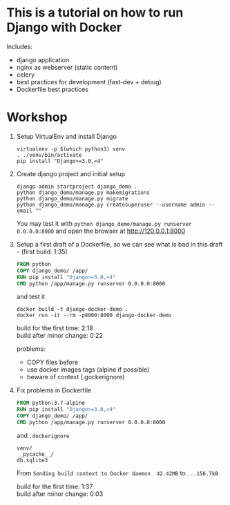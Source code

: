 # This is a tutorial on how to run Django with Docker

Includes:
- django application
- nginx as webserver (static content)
- celery 
- best practices for development (fast-dev + debug)
- Dockerfile best practices



# Workshop

1. Setup VirtualEnv and install Django
    ```
    virtualenv -p $(which python3) venv
    . ./venv/bin/activate
    pip install "Django>=3.0,<4"
    ```
1. Create django project and initial setup
    ```
    django-admin startproject django_demo .
    python django_demo/manage.py makemigrations
    python django_demo/manage.py migrate
    python django_demo/manage.py createsuperuser --username admin --email ""
   ```
   You may test it with `python django_demo/manage.py runserver 0.0.0.0:8000` and open the browser at http://120.0.0.1:8000
1. Setup a first draft of a Dockerfile, so we can see what is bad in this draft - (first build: 1:35) 
    ```Dockerfile
    FROM python
    COPY django_demo/ /app/
    RUN pip install "Django>=3.0,<4"
    CMD python /app/manage.py runserver 0.0.0.0:8000
    ```
    and test it
    ```
    docker build -t django-docker-demo .
    docker run -it --rm -p8000:8000 django-docker-demo
    ``` 

    build for the first time: 2:18<br>
    build after minor change: 0:22

    problems:
    * COPY files before 
    * use docker images tags (alpine if possible)
    * beware of context (.gockerignore)

1. Fix problems in Dockerfile
    ```Dockerfile
    FROM python:3.7-alpine
    RUN pip install "Django>=3.0,<4"
    COPY django_demo/ /app/
    CMD python /app/manage.py runserver 0.0.0.0:8000
    ```
    and `.dockerignore`
    ```
    venv/
    __pycache__/
    db.sqlite3
    ```
    From `Sending build context to Docker daemon  42.42MB` to `...156.7kB`

    build for the first time: 1:37<br>
    build after minor change: 0:03